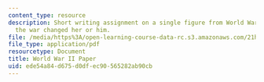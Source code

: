 ```yaml
---
content_type: resource
description: Short writing assignment on a single figure from World War II and how
  the war changed her or him.
file: /media/https%3A/open-learning-course-data-rc.s3.amazonaws.com/21h-223-war-american-society-fall-2002/ede54a84d675d0dfec90565282ab90cb_war_3_assign1002.pdf
file_type: application/pdf
resourcetype: Document
title: World War II Paper
uid: ede54a84-d675-d0df-ec90-565282ab90cb
---
```

